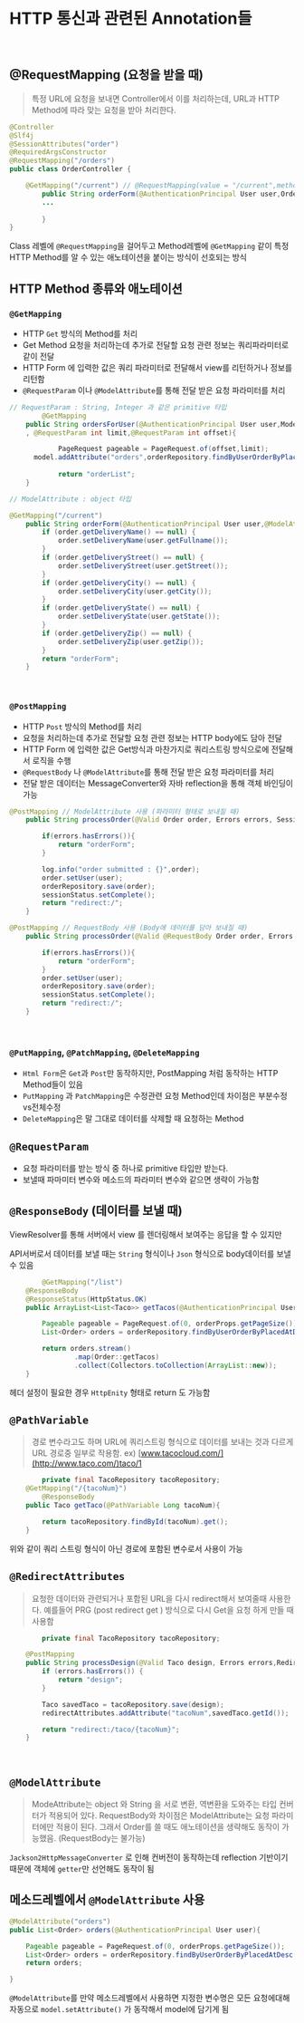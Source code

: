 # HTTP 통신과 관련된 Annotation들
&nbsp;
## @RequestMapping (요청을 받을 때)

> 특정 URL에 요청을 보내면 Controller에서 이를 처리하는데, URL과 HTTP Method에 따라 맞는 요청을 받아 처리한다.
> 

```java
@Controller
@Slf4j
@SessionAttributes("order")
@RequiredArgsConstructor
@RequestMapping("/orders")
public class OrderController {

    @GetMapping("/current") // @RequestMapping(value = "/current",method = RequestMethod.GET)
		public String orderForm(@AuthenticationPrincipal User user,Order order){
		...
		
		}
}
```

Class 레벨에 `@RequestMapping`을 걸어두고 Method레벨에 `@GetMapping` 같이 특정 HTTP Method를 알 수 있는 애노테이션을 붙이는 방식이 선호되는 방식
&nbsp;
## HTTP Method 종류와 애노테이션

### `@GetMapping`

- HTTP `Get` 방식의 Method를 처리
- Get Method 요청을 처리하는데 추가로 전달할 요청 관련 정보는 쿼리파라미터로 같이 전달
- HTTP Form 에 입력한 값은 쿼리 파라미터로 전달해서 view를 리턴하거나 정보를 리턴함
- `@RequestParam` 이나 `@ModelAttribute`를 통해 전달 받은 요청 파라미터를 처리

```java
// RequestParam : String, Integer 과 같은 primitive 타입
		@GetMapping
    public String ordersForUser(@AuthenticationPrincipal User user,Model model
    , @RequestParam int limit,@RequestParam int offset){

			PageRequest pageable = PageRequest.of(offset,limit);
      model.addAttribute("orders",orderRepository.findByUserOrderByPlacedAtDesc(user,pageable));
      
			return "orderList";
    }
```

```java
// ModelAttribute : object 타입

@GetMapping("/current")
    public String orderForm(@AuthenticationPrincipal User user,@ModelAttribute Order order){
        if (order.getDeliveryName() == null) {
            order.setDeliveryName(user.getFullname());
        }
        if (order.getDeliveryStreet() == null) {
            order.setDeliveryStreet(user.getStreet());
        }
        if (order.getDeliveryCity() == null) {
            order.setDeliveryCity(user.getCity());
        }
        if (order.getDeliveryState() == null) {
            order.setDeliveryState(user.getState());
        }
        if (order.getDeliveryZip() == null) {
            order.setDeliveryZip(user.getZip());
        }
        return "orderForm";
    }
```
&nbsp;
### `@PostMapping`

- HTTP `Post` 방식의 Method를 처리
- 요청을 처리하는데 추가로 전달할 요청 관련 정보는 HTTP body에도 담아 전달
- HTTP Form 에 입력한 값은 Get방식과 마찬가지로 쿼리스트링 방식으로에 전달해서 로직을 수행
- `@RequestBody` 나 `@ModelAttribute`를 통해 전달 받은 요청 파라미터를 처리
- 전달 받은 데이터는 MessageConverter와 자바 reflection을 통해 객체 바인딩이 가능

```java
@PostMapping // ModelAttribute 사용 (파라미터 형태로 보내질 때)
    public String processOrder(@Valid Order order, Errors errors, SessionStatus sessionStatus, @AuthenticationPrincipal User user){

        if(errors.hasErrors()){
            return "orderForm";
        }

        log.info("order submitted : {}",order);
        order.setUser(user);
        orderRepository.save(order);
        sessionStatus.setComplete();
        return "redirect:/";
    }
```

```java
@PostMapping // RequestBody 사용 (Body에 데이터를 담아 보내질 때)
    public String processOrder(@Valid @RequestBody Order order, Errors errors, SessionStatus sessionStatus, @AuthenticationPrincipal User user){

        if(errors.hasErrors()){
            return "orderForm";
        }
        order.setUser(user);
        orderRepository.save(order);
        sessionStatus.setComplete();
        return "redirect:/";
    }
```
&nbsp;
### `@PutMapping`, `@PatchMapping`, `@DeleteMapping`

- `Html Form`은 `Get`과 `Post`만 동작하지만, PostMapping 처럼 동작하는 HTTP Method들이 있음
- `PutMapping` 과 `PatchMapping`은 수정관련 요청 Method인데 차이점은 부분수정vs전체수정
- `DeleteMapping`은 말 그대로 데이터를 삭제할 때 요청하는 Method
&nbsp;
## `@RequestParam`

- 요청 파라미터를 받는 방식 중 하나로 primitive 타입만 받는다.
- 보낼때 파마미터 변수와 메소드의 파라미터 변수와 같으면 생략이 가능함
&nbsp;
## `@ResponseBody` (데이터를 보낼 때)

ViewResolver를 통해 서버에서 view 를 렌더링해서 보여주는 응답을 할 수 있지만

API서버로서 데이터를 보낼 때는 `String` 형식이나 `Json` 형식으로 body데이터를 보낼 수 있음

 

```java
		@GetMapping("/list")
    @ResponseBody
    @ResponseStatus(HttpStatus.OK)
    public ArrayList<List<Taco>> getTacos(@AuthenticationPrincipal User user){

        Pageable pageable = PageRequest.of(0, orderProps.getPageSize());
        List<Order> orders = orderRepository.findByUserOrderByPlacedAtDesc(user, pageable);

        return orders.stream()
                .map(Order::getTacos)
                .collect(Collectors.toCollection(ArrayList::new));
    }
```

헤더 설정이 필요한 경우 `HttpEnity` 형태로 return 도 가능함
&nbsp;
## `@PathVariable`

> 경로 변수라고도 하며 URL에 쿼리스트링 형식으로 데이터를 보내는 것과 다르게 URL 경로중 일부로 작용함.
ex) [www.tacocloud.com/](http://www.taco.com/)taco/1
> 

```java
		private final TacoRepository tacoRepository;
    @GetMapping("/{tacoNum}")
		@ResponseBody
    public Taco getTaco(@PathVariable Long tacoNum){

        return tacoRepository.findById(tacoNum).get();
    }
```

위와 같이 쿼리 스트링 형식이 아닌 경로에 포함된 변수로서 사용이 가능
&nbsp;
## `@RedirectAttributes`

> 요청한 데이터와 관련되거나 포함된 URL을 다시 redirect해서 보여줄때 사용한다. 예를들어 PRG (post redirect get ) 방식으로 다시 Get을 요청 하게 만들 때 사용함
> 

```java
		private final TacoRepository tacoRepository;

    @PostMapping
    public String processDesign(@Valid Taco design, Errors errors,RedirectAttributes redirectAttributes) {
        if (errors.hasErrors()) {
            return "design";
        }

        Taco savedTaco = tacoRepository.save(design);
        redirectAttributes.addAttribute("tacoNum",savedTaco.getId());

        return "redirect:/taco/{tacoNum}";
    }
```
&nbsp;
## `@ModelAttribute`

> ModeAttribute는 object 와 String 을 서로 변환, 역변환을 도와주는 타입 컨버터가 적용되어 있다. RequestBody와 차이점은 ModelAttribute는 요청 파라미터에만 적용이 된다. 그래서 Order를 쓸 때도 애노테이션을 생략해도 동작이 가능했음. (RequestBody는 불가능)
> 

`Jackson2HttpMessageConverter` 로 인해 컨버전이 동작하는데 reflection 기반이기 때문에 객체에 `getter`만 선언해도 동작이 됨

## 메소드레벨에서 `@ModelAttribute` 사용

```java
@ModelAttribute("orders")
public List<Order> orders(@AuthenticationPrincipal User user){

    Pageable pageable = PageRequest.of(0, orderProps.getPageSize());
    List<Order> orders = orderRepository.findByUserOrderByPlacedAtDesc(user, pageable);
    return orders;

}
```

`@ModelAttribute`를 만약 메소드레벨에서 사용하면 지정한 변수명은 모든 요청에대해 자동으로 `model.setAttribute()` 가 동작해서 model에 담기게 됨